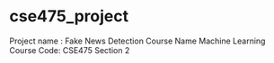 # cse475_project
Project name : Fake News Detection
Course Name Machine Learning
Course Code: CSE475
Section 2
